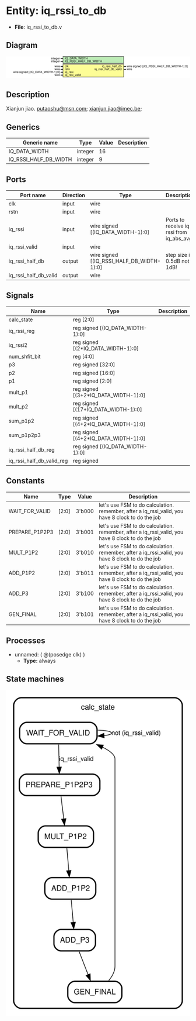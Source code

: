 # Entity: iq_rssi_to_db

- **File**: iq_rssi_to_db.v
## Diagram

![Diagram](iq_rssi_to_db.svg "Diagram")
## Description

 Xianjun jiao. putaoshu@msn.com; xianjun.jiao@imec.be;

## Generics

| Generic name          | Type    | Value | Description |
| --------------------- | ------- | ----- | ----------- |
| IQ_DATA_WIDTH         | integer | 16    |             |
| IQ_RSSI_HALF_DB_WIDTH | integer | 9     |             |
## Ports

| Port name             | Direction | Type                                      | Description                               |
| --------------------- | --------- | ----------------------------------------- | ----------------------------------------- |
| clk                   | input     | wire                                      |                                           |
| rstn                  | input     | wire                                      |                                           |
| iq_rssi               | input     | wire signed [(IQ_DATA_WIDTH-1):0]         |  Ports to receive iq rssi from iq_abs_avg |
| iq_rssi_valid         | input     | wire                                      |                                           |
| iq_rssi_half_db       | output    | wire signed [(IQ_RSSI_HALF_DB_WIDTH-1):0] | step size is 0.5dB not 1dB!               |
| iq_rssi_half_db_valid | output    | wire                                      |                                           |
## Signals

| Name                      | Type                                 | Description |
| ------------------------- | ------------------------------------ | ----------- |
| calc_state                | reg [2:0]                            |             |
| iq_rssi_reg               | reg signed [(IQ_DATA_WIDTH-1):0]     |             |
| iq_rssi2                  | reg signed [(2*IQ_DATA_WIDTH-1):0]   |             |
| num_shfit_bit             | reg [4:0]                            |             |
| p3                        | reg signed [32:0]                    |             |
| p2                        | reg signed [16:0]                    |             |
| p1                        | reg signed [2:0]                     |             |
| mult_p1                   | reg signed [(3+2*IQ_DATA_WIDTH-1):0] |             |
| mult_p2                   | reg signed [(17+IQ_DATA_WIDTH-1):0]  |             |
| sum_p1p2                  | reg signed [(4+2*IQ_DATA_WIDTH-1):0] |             |
| sum_p1p2p3                | reg signed [(4+2*IQ_DATA_WIDTH-1):0] |             |
| iq_rssi_half_db_reg       | reg signed [(IQ_DATA_WIDTH-1):0]     |             |
| iq_rssi_half_db_valid_reg | reg signed                           |             |
## Constants

| Name           | Type  | Value  | Description                                                                                       |
| -------------- | ----- | ------ | ------------------------------------------------------------------------------------------------- |
| WAIT_FOR_VALID | [2:0] | 3'b000 | let's use FSM to do calculation. remember, after a iq_rssi_valid, you have 8 clock to do the job  |
| PREPARE_P1P2P3 | [2:0] | 3'b001 | let's use FSM to do calculation. remember, after a iq_rssi_valid, you have 8 clock to do the job  |
| MULT_P1P2      | [2:0] | 3'b010 | let's use FSM to do calculation. remember, after a iq_rssi_valid, you have 8 clock to do the job  |
| ADD_P1P2       | [2:0] | 3'b011 | let's use FSM to do calculation. remember, after a iq_rssi_valid, you have 8 clock to do the job  |
| ADD_P3         | [2:0] | 3'b100 | let's use FSM to do calculation. remember, after a iq_rssi_valid, you have 8 clock to do the job  |
| GEN_FINAL      | [2:0] | 3'b101 | let's use FSM to do calculation. remember, after a iq_rssi_valid, you have 8 clock to do the job  |
## Processes
- unnamed: ( @(posedge clk) )
  - **Type:** always
## State machines

![Diagram_state_machine_0]( stm_iq_rssi_to_db_00.svg "Diagram")